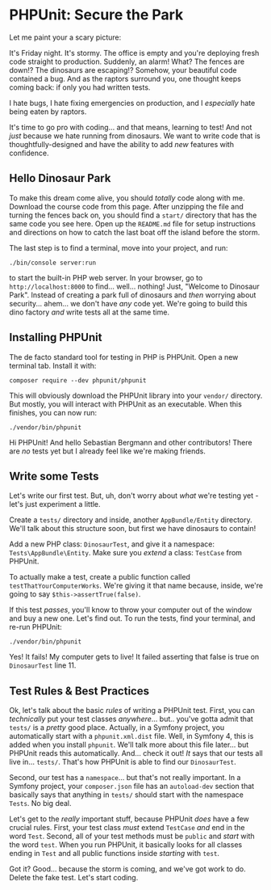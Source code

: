 # PHPUnit: Secure the Park

Let me paint your a scary picture:

It's Friday night. It's stormy. The office is empty and you're deploying fresh code
straight to production. Suddenly, an alarm! What? The fences are down!? The dinosaurs are
escaping!? Somehow, your beautiful code contained a bug. And as the raptors
surround you, one thought keeps coming back: if only you had written tests.

I hate bugs, I hate fixing emergencies on production, and I *especially* hate being
eaten by raptors.

It's time to go pro with coding... and that means, learning to test! And not *just*
because we hate running from dinosaurs. We want to write code that is
thoughtfully-designed and have the ability to add *new* features with confidence.

## Hello Dinosaur Park

To make this dream come alive, you should *totally* code along with me. Download
the course code from this page. After unzipping the file and turning the fences
back on, you should find a `start/` directory that has the same code you see here.
Open up the `README.md` file for setup instructions and directions on how to catch
the last boat off the island before the storm.

The last step is to find a terminal, move into your project, and run:

```terminal
./bin/console server:run
```

to start the built-in PHP web server. In your browser, go to `http://localhost:8000`
to find... well... nothing! Just, "Welcome to Dinosaur Park". Instead of creating
a park full of dinosaurs and *then* worrying about security... ahem... we don't
have *any* code yet. We're going to build this dino factory *and* write tests all
at the same time.

## Installing PHPUnit

The de facto standard tool for testing in PHP is PHPUnit. Open a new terminal tab.
Install it with:

```terminal
composer require --dev phpunit/phpunit
```

This will obviously download the PHPUnit library into your `vendor/` directory.
But mostly, you will interact with PHPUnit as an executable. When this finishes,
you can now run:

```terminal
./vendor/bin/phpunit
```

Hi PHPUnit! And hello Sebastian Bergmann and other contributors! There are *no* tests yet
but I already feel like we're making friends.

## Write some Tests

Let's write our first test. But, uh, don't worry about *what* we're testing yet -
let's just experiment a little.

Create a `tests/` directory and inside, another `AppBundle/Entity` directory.
We'll talk about this structure soon, but first we have dinosaurs to contain!

Add a new PHP class: `DinosaurTest`, and give it a namespace: `Tests\AppBundle\Entity`.
Make sure you *extend* a class: `TestCase` from PHPUnit.

To actually make a test, create a public function called `testThatYourComputerWorks`.
We're giving it that name because, inside, we're going to say `$this->assertTrue(false)`.

If this test *passes*, you'll know to throw your computer out of the window and buy
a new one. Let's find out. To run the tests, find your terminal, and re-run PHPUnit:

```terminal-silent
./vendor/bin/phpunit
```

Yes! It fails! My computer gets to live! It failed asserting that false is true on
`DinosaurTest` line 11.

## Test Rules & Best Practices

Ok, let's talk about the basic *rules* of writing a PHPUnit test. First, you can
*technically* put your test classes *anywhere*... but.. you've gotta admit that
`tests/` is a *pretty* good place. Actually, in a Symfony project, you automatically
start with a `phpunit.xml.dist` file. Well, in Symfony 4, this is added when you
install `phpunit`. We'll talk more about this file later... but PHPUnit reads this
automatically. And... check it out! *It* says that our tests all live in... `tests/`.
That's how PHPUnit is able to find our `DinosaurTest`.

Second, our test has a `namespace`... but that's not really important. In a Symfony
project, your `composer.json` file has an `autoload-dev` section that basically
says that anything in `tests/` should start with the namespace `Tests`. No big deal.

Let's get to the *really* important stuff, because PHPUnit *does* have a few crucial
rules. First, your test class *must* extend `TestCase` *and* end in the word `Test`.
Second, all of your test methods must be `public` and *start* with the word `test`.
When you run PHPUnit, it basically looks for all classes ending in `Test` and all
public functions inside *starting* with `test`.

Got it? Good... because the storm is coming, and we've got work to do. Delete the
fake test. Let's start coding.

